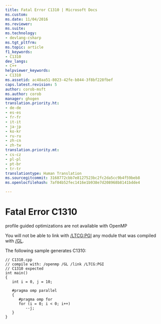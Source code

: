 ```yaml
---
title: Fatal Error C1310 | Microsoft Docs
ms.custom: 
ms.date: 11/04/2016
ms.reviewer: 
ms.suite: 
ms.technology:
- devlang-csharp
ms.tgt_pltfrm: 
ms.topic: article
f1_keywords:
- C1310
dev_langs:
- C++
helpviewer_keywords:
- C1310
ms.assetid: ac48aa51-8023-42fe-b844-3f8bf228fbef
caps.latest.revision: 5
author: corob-msft
ms.author: corob
manager: ghogen
translation.priority.ht:
- de-de
- es-es
- fr-fr
- it-it
- ja-jp
- ko-kr
- ru-ru
- zh-cn
- zh-tw
translation.priority.mt:
- cs-cz
- pl-pl
- pt-br
- tr-tr
translationtype: Human Translation
ms.sourcegitcommit: 3168772cbb7e8127523bc2fc2da5cc9b4f59beb8
ms.openlocfilehash: 7af04b52fec1416e1b938e7d208968b8141bdde4

---
```

# Fatal Error C1310
profile guided optimizations are not available with OpenMP  
  
 You will not be able to link with [/LTCG:PGI](../../build/reference/ltcg-link-time-code-generation.md) any module that was compiled with [/GL](../../build/reference/gl-whole-program-optimization.md).  
  
 The following sample generates C1310:  
  
```  
// C1310.cpp  
// compile with: /openmp /GL /link /LTCG:PGI  
// C1310 expected  
int main()  
{  
   int i = 0, j = 10;  
  
   #pragma omp parallel  
   {  
      #pragma omp for  
      for (i = 0; i < 0; i++)   
         --j;  
   }  
}  
```


<!--HONumber=Jan17_HO1-->



